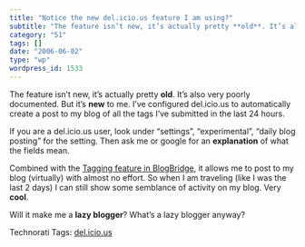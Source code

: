 ```yaml
---
title: "Notice the new del.icio.us feature I am using?"
subtitle: "The feature isn’t new, it’s actually pretty **old**. It’s also very poorly documented. But it’s **ne..."
category: "51"
tags: []
date: "2006-06-02"
type: "wp"
wordpress_id: 1533
---
```

The feature isn’t new, it’s actually pretty **old**. It’s also very poorly documented. But it’s **new** to me. I’ve configured del.icio.us to automatically create a post to my blog of all the tags I’ve submitted in the last 24 hours. 

If you are a del.icio.us user, look under “settings”, “experimental”, “daily blog posting” for the setting. Then ask me or google for an **explanation** of what the fields mean.

Combined with the [Tagging feature in BlogBridge](http://www.blogbridge.com/archives/2005/07/blogbridge_does.php), it allows me to post to my blog (virtually) with almost no effort. So when I am traveling (like I was the last 2 days) I can still show some semblance of activity on my blog. Very **cool**.

Will it make me a **lazy blogger**? What’s a lazy blogger anyway?

Technorati Tags: [del.icio.us](http://www.technorati.com/tag/del.icio.us)